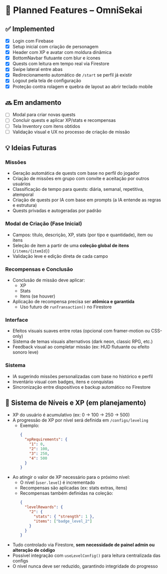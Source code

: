 # 🌟 Planned Features – OmniSekai

## ✅ Implemented
- [x] Login com Firebase
- [x] Setup inicial com criação de personagem
- [x] Header com XP e avatar com moldura dinâmica
- [x] BottomNavbar flutuante com blur e ícones
- [x] Quests com leitura em tempo real via Firestore
- [x] Swipe lateral entre abas
- [x] Redirecionamento automático de `/start` se perfil já existir
- [x] Logout pela tela de configuração
- [x] Proteção contra rolagem e quebra de layout ao abrir teclado mobile

## 🔜 Em andamento
- [ ] Modal para criar novas quests
- [ ] Concluir quests e aplicar XP/stats e recompensas
- [ ] Tela Inventory com itens obtidos
- [ ] Validação visual e UX no processo de criação de missão

## 💡 Ideias Futuras

### Missões
- Geração automática de quests com base no perfil do jogador
- Criação de missões em grupo com convite e aceitação por outros usuários
- Classificação de tempo para quests: diária, semanal, repetitiva, atemporal
- Criação de quests por IA com base em prompts (a IA entende as regras e estrutura)
- Quests privadas e autogeradas por padrão

### Modal de Criação (Fase Inicial)
- Campos: título, descrição, XP, stats (por tipo e quantidade), item ou itens
- Seleção de item a partir de uma **coleção global de itens** (`/items/{itemId}`)
- Validação leve e edição direta de cada campo

### Recompensas e Conclusão
- Conclusão de missão deve aplicar:
  - XP
  - Stats
  - Itens (se houver)
- Aplicação de recompensa precisa ser **atômica e garantida**
  - Uso futuro de `runTransaction()` no Firestore

### Interface
- Efeitos visuais suaves entre rotas (opcional com framer-motion ou CSS-only)
- Sistema de temas visuais alternativos (dark neon, classic RPG, etc.)
- Feedback visual ao completar missão (ex: HUD flutuante ou efeito sonoro leve)

### Sistema
- IA sugerindo missões personalizadas com base no histórico e perfil
- Inventário visual com badges, itens e conquistas
- Sincronização entre dispositivos e backup automático no Firestore

## 🔁 Sistema de Níveis e XP (em planejamento)
- XP do usuário é acumulativo (ex: 0 → 100 → 250 → 500)
- A progressão de XP por nível será definida em `/configs/leveling`
  - Exemplo:
    ```json
    {
      "xpRequirements": {
        "1": 0,
        "2": 100,
        "3": 250,
        "4": 500
      }
    }
    ```
- Ao atingir o valor de XP necessário para o próximo nível:
  - O nível (`user.level`) é incrementado
  - Recompensas são aplicadas (ex: stats extras, itens)
  - Recompensas também definidas na coleção:
    ```json
    {
      "levelRewards": {
        "2": {
          "stats": { "strength": 1 },
          "items": ["badge_level_2"]
        }
      }
    }
    ```
- Tudo controlado via Firestore, **sem necessidade de painel admin ou alteração de código**
- Possível integração com `useLevelConfig()` para leitura centralizada das configs
- O nível nunca deve ser reduzido, garantindo integridade do progresso
